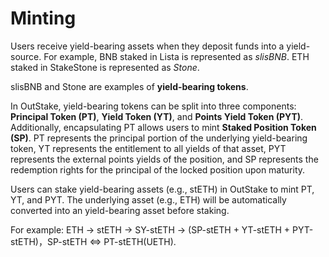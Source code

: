 # Minting

Users receive yield-bearing assets when they deposit funds into a yield-source. For example, BNB staked in Lista is represented as _slisBNB_. ETH staked in StakeStone is represented as _Stone_.

slisBNB and Stone are examples of **yield-bearing tokens**.

In OutStake, yield-bearing tokens can be split into three components: **Principal Token (PT)**, **Yield Token (YT)**, and **Points Yield Token (PYT)**. Additionally, encapsulating PT allows users to mint **Staked Position Token (SP)**. PT represents the principal portion of the underlying yield-bearing token, YT represents the entitlement to all yields of that asset, PYT represents the external points yields of the position, and SP represents the redemption rights for the principal of the locked position upon maturity.

Users can stake yield-bearing assets (e.g., stETH) in OutStake to mint PT, YT, and PYT. The underlying asset (e.g., ETH) will be automatically converted into an yield-bearing asset before staking.

For example: ETH → stETH → SY-stETH → (SP-stETH + YT-stETH + PYT-stETH)，SP-stETH <=> PT-stETH(UETH).
